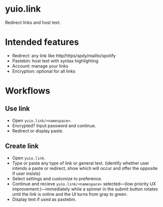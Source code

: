 yuio.link
=========
Redirect links and host text.

Intended features
=================
* Redirect: any link like http/https/spdy/mailto/spotify
* Pastebin: host text with syntax highlighting
* Account: manage your links
* Encryption: optional for all links

Workflows
=========
## Use link
* Open `yuio.link/<namespace>`.
* Encrypted? Input password and continue.
* Redirect or display paste.

## Create link
* Open `yuio.link`.
* Type or paste any type of link or general text. (identify whether user intends a paste or redirect, show which will occur and offer the opposite if user insists)
* Select settings and customize to preference.
* Continue and recieve `yuio.link/<namespace>` selected—(low priority UX improvement:)—immediately while a spinner in the submit button rotates until the link is online and the UI turns from gray to green.
* Display text if used as pastebin.
